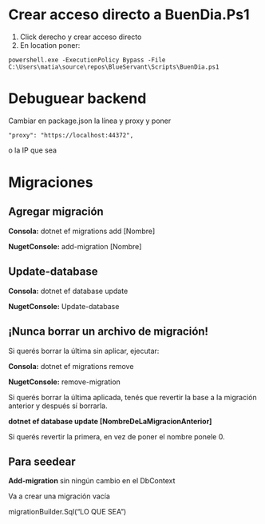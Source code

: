 # Crear acceso directo a BuenDia.Ps1

1. Click derecho y crear acceso directo
2. En location poner:

```
powershell.exe -ExecutionPolicy Bypass -File C:\Users\matia\source\repos\BlueServant\Scripts\BuenDia.ps1
```

# Debuguear backend

Cambiar en package.json la línea y proxy y poner

```
"proxy": "https://localhost:44372",
```

o la IP que sea

# Migraciones

## Agregar migración

**Consola:** dotnet ef migrations add [Nombre]

**NugetConsole:** add-migration [Nombre]

## Update-database

**Consola:** dotnet ef database update

**NugetConsole:** Update-database

## ¡Nunca borrar un archivo de migración!

Si querés borrar la última sin aplicar, ejecutar:

**Consola:** dotnet ef migrations remove

**NugetConsole:** remove-migration

Si querés borrar la última aplicada, tenés que revertir la base a la migración anterior y después sí borrarla.

**dotnet ef database update [NombreDeLaMigracionAnterior]**

Si querés revertir la primera, en vez de poner el nombre ponele 0.

## Para seedear

**Add-migration** sin ningún cambio en el DbContext

Va a crear una migración vacía

migrationBuilder.Sql(“LO QUE SEA”)
